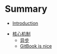 # Summary

- [Introduction](README.md)

* [核心机制]()
  - [异步](02核心机制/异步/01.md)
  - [GitBook is nice](part1/gitbook.md)
